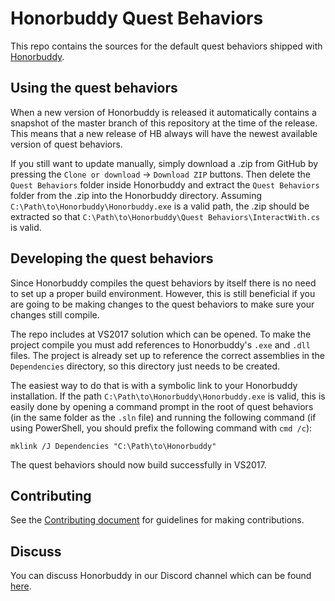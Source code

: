 # Honorbuddy Quest Behaviors

This repo contains the sources for the default quest behaviors
shipped with [Honorbuddy](http://www.honorbuddy.com/).

## Using the quest behaviors

When a new version of Honorbuddy is released it automatically contains
a snapshot of the master branch of this repository at the time of the release.
This means that a new release of HB always will have the newest available version
of quest behaviors.

If you still want to update manually, simply download a .zip from GitHub by pressing
the `Clone or download` -> `Download ZIP` buttons. Then delete the `Quest Behaviors`
folder inside Honorbuddy and extract the `Quest Behaviors` folder from the .zip into
the Honorbuddy directory. Assuming `C:\Path\to\Honorbuddy\Honorbuddy.exe` is a valid
path, the .zip should be extracted so that `C:\Path\to\Honorbuddy\Quest Behaviors\InteractWith.cs`
is valid.

## Developing the quest behaviors

Since Honorbuddy compiles the quest behaviors by itself there is no need to set up
a proper build environment. However, this is still beneficial if you are going to
be making changes to the quest behaviors to make sure your changes still compile.

The repo includes at VS2017 solution which can be opened. To make the project compile
you must add references to Honorbuddy's `.exe` and `.dll` files. The project is already
set up to reference the correct assemblies in the `Dependencies` directory, so this
directory just needs to be created.

The easiest way to do that is with a symbolic link to your Honorbuddy installation. If
the path `C:\Path\to\Honorbuddy\Honorbuddy.exe` is valid, this is easily done by opening
a command prompt in the root of quest behaviors (in the same folder as the `.sln` file)
and running the following command (if using PowerShell, you should prefix the following command
with `cmd /c`):
```
mklink /J Dependencies "C:\Path\to\Honorbuddy"
```
The quest behaviors should now build successfully in VS2017.

## Contributing

See the [Contributing document](CONTRIBUTING.md) for guidelines for making contributions.

## Discuss

You can discuss Honorbuddy in our Discord channel which can be found [here](https://discordapp.com/invite/0q6seK1er9pqFZkZ).
